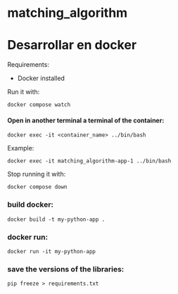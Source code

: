 # matching_algorithm

# Desarrollar en docker

Requirements:
- Docker installed

Run it with:
```
docker compose watch
```
#### Open in another terminal a terminal of the container:

```
docker exec -it <container_name> ../bin/bash
```
Example:

```
docker exec -it matching_algorithm-app-1 ../bin/bash
```

Stop running it with:
```
docker compose down
```

### build docker:
```
docker build -t my-python-app .
```

### docker run:
```
docker run -it my-python-app
```

### save the versions of the libraries:
```
pip freeze > requirements.txt
```